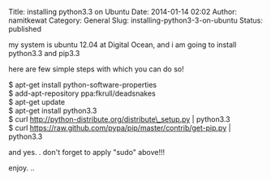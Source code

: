 Title: installing python3.3 on Ubuntu
Date: 2014-01-14 02:02
Author: namitkewat
Category: General
Slug: installing-python3-3-on-ubuntu
Status: published

my system is ubuntu 12.04 at Digital Ocean, and i am going to install
python3.3 and pip3.3

here are few simple steps with which you can do so!

\$ apt-get install python-software-properties  
\$ add-apt-repository ppa:fkrull/deadsnakes  
\$ apt-get update  
\$ apt-get install python3.3  
\$ curl http://python-distribute.org/distribute\_setup.py | python3.3  
\$ curl https://raw.github.com/pypa/pip/master/contrib/get-pip.py |
python3.3

and yes. . don't forget to apply "sudo" above!!!

enjoy. .. 
